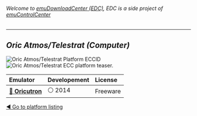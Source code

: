 ###### Welcome to [emuDownloadCenter (EDC)](https://github.com/PhoenixInteractiveNL/emuDownloadCenter/wiki/), EDC is a side project of [emuControlCenter](https://github.com/PhoenixInteractiveNL/emuControlCenter/wiki/)
***
## _Oric Atmos/Telestrat (Computer)_
![](https://raw.githubusercontent.com/wiki/PhoenixInteractiveNL/emuDownloadCenter/images_platform/ecc_oric_cell.png "Oric Atmos/Telestrat Platform ECCID")
![](https://raw.githubusercontent.com/wiki/PhoenixInteractiveNL/emuDownloadCenter/images_platform/ecc_oric_teaser.png "Oric Atmos/Telestrat ECC platform teaser.")

| Emulator | Developement | License |
|:---------|:-------------|:--------|
| [:file_folder: **Oricutron**](https://github.com/PhoenixInteractiveNL/emuDownloadCenter/wiki/Emulator-oricutron#menu) | :white_circle: 2014 | Freeware |

[:arrow_backward: Go to platform listing](https://github.com/PhoenixInteractiveNL/emuDownloadCenter/wiki/EDC-Platform-List)
